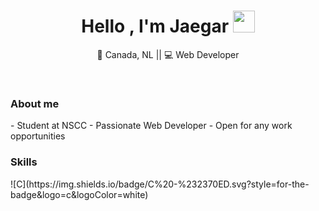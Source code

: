 <h1 align="center"><b>Hello , I'm Jaegar </b><img src="https://media.giphy.com/media/hvRJCLFzcasrR4ia7z/giphy.gif" width="35"></h1>
<p align="center"> 🍁 Canada, NL || 💻 Web Developer </p>

<br>

<h3><b>About me</b></h3>
- Student at NSCC
- Passionate Web Developer
- Open for any work opportunities

<br>

<h3><b>Skills</b></h3>
![C](https://img.shields.io/badge/C%20-%232370ED.svg?style=for-the-badge&logo=c&logoColor=white)




